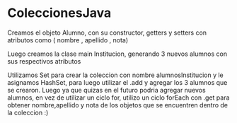 # ColeccionesJava
Creamos el objeto Alumno, con su constructor, getters y setters con atributos como ( nombre , apellido , nota)

Luego creamos la clase main Institucion, generando 3 nuevos alumnos con sus respectivos atributos

Utilizamos Set para crear la coleccion con nombre alumnosInstitucion y le asignamos HashSet, para luego utilizar el .add y agregar los 3 alumnos que se crearon.
Luego ya que quizas en el futuro podria agregar nuevos alumnos, en vez de utilizar un ciclo for, utilizo un ciclo forEach con .get para obtener nombre,apellido y
nota de los objetos que se encuentren dentro de la coleccion :)
